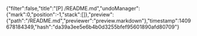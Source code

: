 {"filter":false,"title":"[P] /README.md","undoManager":{"mark":0,"position":-1,"stack":[]},"preview":{"path":"/README.md","previewer":"preview.markdown"},"timestamp":1409678184349,"hash":"da39a3ee5e6b4b0d3255bfef95601890afd80709"}